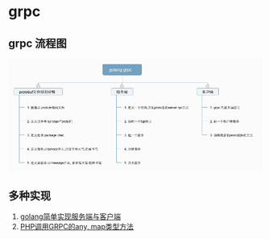 # grpc

## grpc 流程图
![](asset/golang_grpc.png)

## 多种实现
1. [golang简单实现服务端与客户端](simple/READMD.md)
1. [PHP调用GRPC的any, map类型方法](grpc-any-map/READMD.md)
